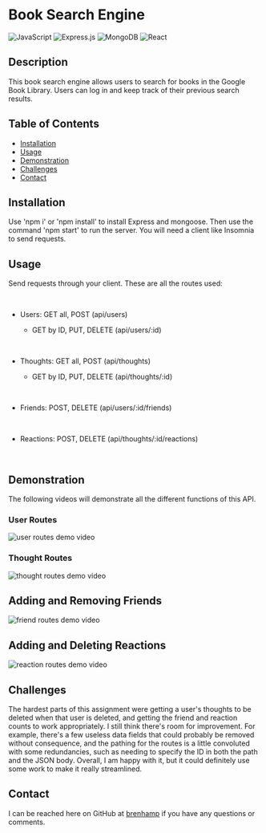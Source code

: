 # Book Search Engine

![JavaScript](https://img.shields.io/badge/JavaScript-323330?style=for-the-badge&logo=javascript&logoColor=F7DF1E)
![Express.js](https://img.shields.io/badge/Express.js-404D59?style=for-the-badge)
![MongoDB](https://img.shields.io/badge/MongoDB-4EA94B?style=for-the-badge&logo=mongodb&logoColor=white)
![React](https://img.shields.io/badge/React-20232A?style=for-the-badge&logo=react&logoColor=61DAFB)

## Description

This book search engine allows users to search for books in the Google Book Library. Users can log in and keep track of their previous search results.

## Table of Contents

- [Installation](#installation)
- [Usage](#usage)
- [Demonstration](#demonstration)
- [Challenges](#challenges)
- [Contact](#contact)

## Installation

Use 'npm i' or 'npm install' to install Express and mongoose. Then use the command 'npm start' to run the server. You will need a client like Insomnia to send requests.

## Usage

Send requests through your client. These are all the routes used:

&nbsp;

- Users: GET all, POST (api/users)

  - GET by ID, PUT, DELETE (api/users/:id)

&nbsp;

- Thoughts: GET all, POST (api/thoughts)

  - GET by ID, PUT, DELETE (api/thoughts/:id)

&nbsp;

- Friends: POST, DELETE (api/users/:id/friends)

&nbsp;

- Reactions: POST, DELETE (api/thoughts/:id/reactions)

&nbsp;

## Demonstration

The following videos will demonstrate all the different functions of this API.

### User Routes

![user routes demo video](./assets/api-user-routes.gif)

### Thought Routes

![thought routes demo video](./assets/api-thought-routes.gif)

## Adding and Removing Friends

![friend routes demo video](./assets/api-friends-routes.gif)

## Adding and Deleting Reactions

![reaction routes demo video](./assets/api-reactions-routes.gif)

## Challenges

The hardest parts of this assignment were getting a user's thoughts to be deleted when that user is deleted, and getting the friend and reaction counts to work appropriately. I still think there's room for improvement. For example, there's a few useless data fields that could probably be removed without consequence, and the pathing for the routes is a little convoluted with some redundancies, such as needing to specify the ID in both the path and the JSON body. Overall, I am happy with it, but it could definitely use some work to make it really streamlined.

## Contact

I can be reached here on GitHub at [brenhamp](https://github.com/brenhamp) if you have any questions or comments.

